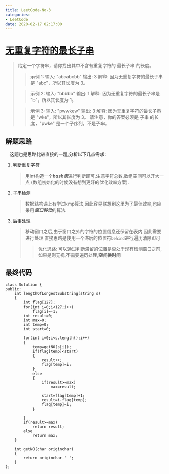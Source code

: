 ```yaml
---
title: LeetCode-No-3
categories:
- LeetCode
date: 2020-02-17 02:17:00
---
```

# [无重复字符的最长子串](https://leetcode-cn.com/problems/longest-substring-without-repeating-characters)
>给定一个字符串，请你找出其中不含有重复字符的 最长子串 的长度。
>>示例 1:
>>输入: "abcabcbb"
>>输出: 3 
>>解释: 因为无重复字符的最长子串是 "abc"，所以其长度为 3。
>
>>示例 2:
输入: "bbbbb"
输出: 1
解释: 因为无重复字符的最长子串是 "b"，所以其长度为 1。
>
>>示例 3:
输入: "pwwkew"
输出: 3
解释: 因为无重复字符的最长子串是 "wke"，所以其长度为 3。
请注意，你的答案必须是 子串 的长度，"pwke" 是一个子序列，不是子串。

##  解题思路
　这题也是思路比较直接的一题,分析以下几点需求:
1. 判断重复字符
      >用int构造一个***hash表***进行判断即可,注意字符总数,数组空间可以开大一点
      >(数组初始化的时候没有想到更好的优化效率方案).

 2. 子串检测
      >数据结构课上有学过kmp算法,因此容易联想到这里为了最佳效率,也应采用***窗口移动***的算法.
3. 后事处理
      >移动窗口之后,由于窗口之外的字符的位置信息还保留在表内,因此需要进行处理
      >直接思路是使用一个滞后的位置符```behind```进行遍历清除即可
      >>优化思路: 可以通过判断滞留的位置是否处于现有检测窗口之前,如果是则无视,不需要遍历处理,**空间换时间**
     
##  最终代码
```
class Solution {
public:
    int lengthOfLongestSubstring(string s) 
    {   
        int flag[127];
        for(int i=0;i<127;i++)
            flag[i]=-1;
        int result=0;  
        int max=0;
        int temp=0;
        int start=0;
        
        for(int i=0;i<s.length();i++)
        {
            temp=getNO(s[i]);
            if(flag[temp]<start)
            {
                result++;
                flag[temp]=i;
            }
            else
            {
                if(result>=max)
                    max=result;
                
                start=flag[temp]+1;
                result=i-flag[temp];
                flag[temp]=i;
            }
        
        }
        if(result>=max)
            return result;
        else
            return max;
    }

    int getNO(char originchar)
    {
        return originchar-' ';
    }
};
```
